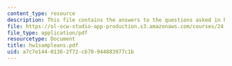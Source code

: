 ```yaml
---
content_type: resource
description: This file contains the answers to the questions asked in homework 1.
file: https://ol-ocw-studio-app-production.s3.amazonaws.com/courses/24-242-logic-ii-spring-2004/a7c7e14401362f72cb70944883977c1b_hw1sampleans.pdf
file_type: application/pdf
resourcetype: Document
title: hw1sampleans.pdf
uid: a7c7e144-0136-2f72-cb70-944883977c1b
---
```

